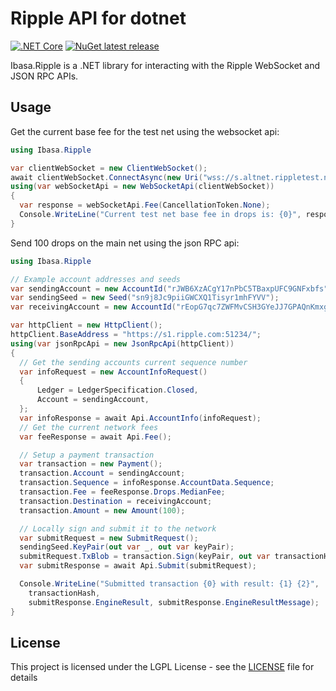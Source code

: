 # Ripple API for dotnet

[![.NET Core](https://github.com/Ibasa/Ripple/workflows/.NET%20Core/badge.svg?branch=main)](https://github.com/Ibasa/Ripple/actions?query=workflow%3A%22.NET+Core%22) [![NuGet latest release](https://img.shields.io/nuget/v/Ibasa.Ripple.svg)](https://www.nuget.org/packages/Ibasa.Ripple)

Ibasa.Ripple is a .NET library for interacting with the Ripple WebSocket and JSON RPC APIs.

## Usage

Get the current base fee for the test net using the websocket api:
```csharp
using Ibasa.Ripple

var clientWebSocket = new ClientWebSocket();
await clientWebSocket.ConnectAsync(new Uri("wss://s.altnet.rippletest.net:51233"), CancellationToken.None);
using(var webSocketApi = new WebSocketApi(clientWebSocket))
{
  var response = webSocketApi.Fee(CancellationToken.None);
  Console.WriteLine("Current test net base fee in drops is: {0}", response.Drops.BaseFee);
}
```

Send 100 drops on the main net using the json RPC api:
```csharp
using Ibasa.Ripple

// Example account addresses and seeds
var sendingAccount = new AccountId("rJWB6XzACgY17nPbC5TBaxpUFC9GNFxbfs");
var sendingSeed = new Seed("sn9j8Jc9piiGWCXQ1Tisyr1mhFYVV");
var receivingAccount = new AccountId("rEopG7qc7ZWFMvCSH3GYeJJ7GPAQnKmxgw");

var httpClient = new HttpClient();
httpClient.BaseAddress = "https://s1.ripple.com:51234/";
using(var jsonRpcApi = new JsonRpcApi(httpClient))
{
  // Get the sending accounts current sequence number
  var infoRequest = new AccountInfoRequest()
  {
      Ledger = LedgerSpecification.Closed,
      Account = sendingAccount,
  };
  var infoResponse = await Api.AccountInfo(infoRequest);
  // Get the current network fees
  var feeResponse = await Api.Fee();

  // Setup a payment transaction
  var transaction = new Payment();
  transaction.Account = sendingAccount;
  transaction.Sequence = infoResponse.AccountData.Sequence;
  transaction.Fee = feeResponse.Drops.MedianFee;
  transaction.Destination = receivingAccount;
  transaction.Amount = new Amount(100);

  // Locally sign and submit it to the network
  var submitRequest = new SubmitRequest();
  sendingSeed.KeyPair(out var _, out var keyPair);
  submitRequest.TxBlob = transaction.Sign(keyPair, out var transactionHash);
  var submitResponse = await Api.Submit(submitRequest);

  Console.WriteLine("Submitted transaction {0} with result: {1} {2}",
    transactionHash,
    submitResponse.EngineResult, submitResponse.EngineResultMessage);
}
```

## License

This project is licensed under the LGPL License - see the [LICENSE](LICENSE) file for details
